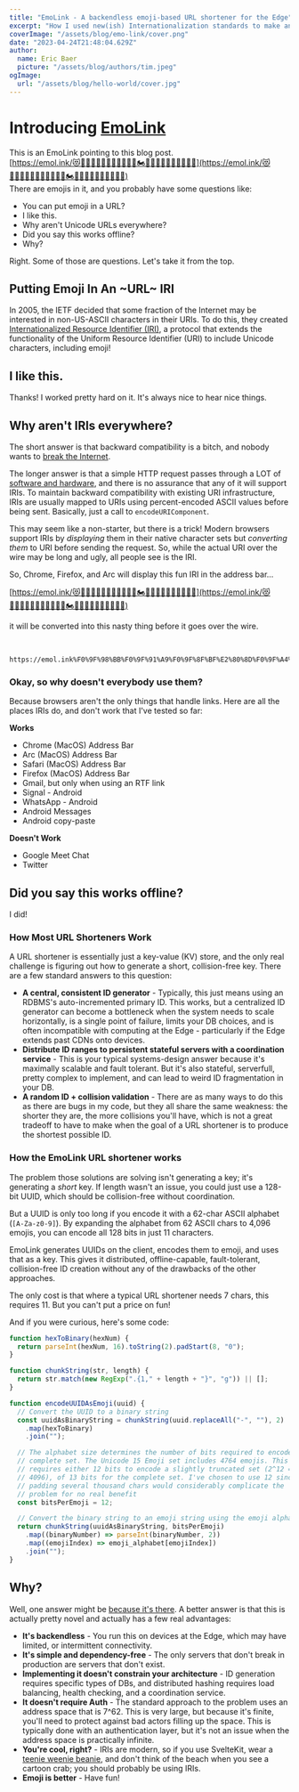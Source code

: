 ```yaml
---
title: "EmoLink - A backendless emoji-based URL shortener for the Edge"
excerpt: "How I used new(ish) Internationalization standards to make an offline-capable, collision-free URL shortener."
coverImage: "/assets/blog/emo-link/cover.png"
date: "2023-04-24T21:48:04.629Z"
author:
  name: Eric Baer
  picture: "/assets/blog/authors/tim.jpeg"
ogImage:
  url: "/assets/blog/hello-world/cover.jpg"
---
```


# Introducing [EmoLink](https://emol.ink/)

This is an EmoLink pointing to this blog post.
<br/>
[https://emol.ink/😻👩🏿‍🤝‍👨🏾👃🏾🛴👩🏾‍🎨🏍️🤷🏻‍♀🧑🏻‍🎨🧹🚚✋🏽](https://emol.ink/😻👩🏿‍🤝‍👨🏾👃🏾🛴👩🏾‍🎨🏍️🤷🏻‍♀🧑🏻‍🎨🧹🚚✋🏽)
<br/>
There are emojis in it, and you probably have some questions like:

- You can put emoji in a URL?
- I like this.
- Why aren't Unicode URLs everywhere?
- Did you say this works offline?
- Why?

Right. Some of those are questions. Let's take it from the top.

## Putting Emoji In An ~URL~ IRI

In 2005, the IETF decided that some fraction of the Internet may be interested in non-US-ASCII characters in their URIs. To do this, they created [Internationalized Resource Identifier (IRI)](https://www.ietf.org/rfc/rfc3987.txt), a protocol that extends the functionality of the Uniform Resource Identifier (URI) to include Unicode characters, including emoji!

## I like this.

Thanks! I worked pretty hard on it. It's always nice to hear nice things.

## Why aren't IRIs everywhere?

The short answer is that backward compatibility is a bitch, and nobody wants to [break the Internet](https://developer.chrome.com/blog/smooshgate/).

The longer answer is that a simple HTTP request passes through a LOT of [software and hardware](https://aws.amazon.com/blogs/mobile/what-happens-when-you-type-a-url-into-your-browser/), and there is no assurance that any of it will support IRIs. To maintain backward compatibility with existing URI infrastructure, IRIs are usually mapped to URIs using percent-encoded ASCII values before being sent. Basically, just a call to `encodeURIComponent`.

This may seem like a non-starter, but there is a trick! Modern browsers support IRIs by _displaying_ them in their native character sets but _converting them_ to URI before sending the request. So, while the actual URI over the wire may be long and ugly, all people see is the IRI.

So, Chrome, Firefox, and Arc will display this fun IRI in the address bar...

[https://emol.ink/😻👩🏿‍🤝‍👨🏾👃🏾🛴👩🏾‍🎨🏍️🤷🏻‍♀🧑🏻‍🎨🧹🚚✋🏽](https://emol.ink/😻👩🏿‍🤝‍👨🏾👃🏾🛴👩🏾‍🎨🏍️🤷🏻‍♀🧑🏻‍🎨🧹🚚✋🏽)

it will be converted into this nasty thing before it goes over the wire.

<br/>

```
https://emol.ink%F0%9F%98%BB%F0%9F%91%A9%F0%9F%8F%BF%E2%80%8D%F0%9F%A4%9D%E2%80%8D%F0%9F%91%A8%F0%9F%8F%BE%F0%9F%91%83%F0%9F%8F%BE%F0%9F%9B%B4%F0%9F%91%A9%F0%9F%8F%BE%E2%80%8D%F0%9F%8E%A8%F0%9F%8F%8D%EF%B8%8F%F0%9F%A4%B7%F0%9F%8F%BB%E2%80%8D%E2%99%80%F0%9F%A7%91%F0%9F%8F%BB%E2%80%8D%F0%9F%8E%A8%F0%9F%A7%B9%F0%9F%9A%9A%E2%9C%8B%F0%9F%8F%BD
```

### Okay, so why doesn't everybody use them?

Because browsers aren't the only things that handle links. Here are all the places IRIs do, and don't work that I've tested so far:

**Works**

- Chrome (MacOS) Address Bar
- Arc (MacOS) Address Bar
- Safari (MacOS) Address Bar
- Firefox (MacOS) Address Bar
- Gmail, but only when using an RTF link
- Signal - Android
- WhatsApp - Android
- Android Messages
- Android copy-paste

**Doesn't Work**

- Google Meet Chat
- Twitter

## Did you say this works offline?

I did!

### How Most URL Shorteners Work

A URL shortener is essentially just a key-value (KV) store, and the only real challenge is figuring out how to generate a short, collision-free key. There are a few standard answers to this question:

- **A central, consistent ID generator** - Typically, this just means using an RDBMS's auto-incremented primary ID. This works, but a centralized ID generator can become a bottleneck when the system needs to scale horizontally, is a single point of failure, limits your DB choices, and is often incompatible with computing at the Edge - particularly if the Edge extends past CDNs onto devices.
- **Distribute ID ranges to persistent stateful servers with a coordination service** - This is your typical systems-design answer because it's maximally scalable and fault tolerant. But it's also stateful, serverfull, pretty complex to implement, and can lead to weird ID fragmentation in your DB.
- **A random ID + collision validation** - There are as many ways to do this as there are bugs in my code, but they all share the same weakness: the shorter they are, the more collisions you'll have, which is not a great tradeoff to have to make when the goal of a URL shortener is to produce the shortest possible ID.

### How the EmoLink URL shortener works

The problem those solutions are solving isn't generating a key; it's generating a _short_ key. If length wasn't an issue, you could just use a 128-bit UUID, which should be collision-free without coordination.

But a UUID is only too long if you encode it with a 62-char ASCII alphabet (`[A-Za-z0-9]`). By expanding the alphabet from 62 ASCII chars to 4,096 emojis, you can encode all 128 bits in just 11 characters.

EmoLink generates UUIDs on the client, encodes them to emoji, and uses that as a key. This gives it distributed, offline-capable, fault-tolerant, collision-free ID creation without any of the drawbacks of the other approaches.

The only cost is that where a typical URL shortener needs 7 chars, this requires 11. But you can't put a price on fun!

And if you were curious, here's some code:

```js
function hexToBinary(hexNum) {
  return parseInt(hexNum, 16).toString(2).padStart(8, "0");
}

function chunkString(str, length) {
  return str.match(new RegExp(".{1," + length + "}", "g")) || [];
}

function encodeUUIDAsEmoji(uuid) {
  // Convert the UUID to a binary string
  const uuidAsBinaryString = chunkString(uuid.replaceAll("-", ""), 2)
    .map(hexToBinary)
    .join("");

  // The alphabet size determines the number of bits required to encode the
  // complete set. The Unicode 15 Emoji set includes 4764 emojis. This
  // requires either 12 bits to encode a slightly truncated set (2^12 =
  // 4096), of 13 bits for the complete set. I've chosen to use 12 since
  // padding several thousand chars would considerably complicate the
  // problem for no real benefit
  const bitsPerEmoji = 12;

  // Convert the binary string to an emoji string using the emoji alphabet
  return chunkString(uuidAsBinaryString, bitsPerEmoji)
    .map((binaryNumber) => parseInt(binaryNumber, 2))
    .map((emojiIndex) => emoji_alphabet[emojiIndex])
    .join("");
}
```

## Why?

Well, one answer might be [because it's there](https://en.wikipedia.org/wiki/George_Mallory#:~:text=Mallory%20is%20famously%20quoted%20as,famous%20three%20words%20in%20mountaineering%22.). A better answer is that this is actually pretty novel and actually has a few real advantages:

- **It's backendless** - You run this on devices at the Edge, which may have limited, or intermittent connectivity.
- **It's simple and dependency-free** - The only servers that don't break in production are servers that don't exist.
- **Implementing it doesn't constrain your architecture** - ID generation requires specific types of DBs, and distributed hashing requires load balancing, health checking, and a coordination service.
- **It doesn't require Auth** - The standard approach to the problem uses an address space that is 7^62. This is very large, but because it's finite, you'll need to protect against bad actors filling up the space. This is typically done with an authentication layer, but it's not an issue when the address space is practically infinite.
- **You're cool, right?** - IRIs are modern, so if you use SvelteKit, wear a [teenie weenie beanie](https://youtu.be/9r5XVdKKcas), and don't think of the beach when you see a cartoon crab; you should probably be using IRIs.
- **Emoji is better** - Have fun!
